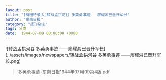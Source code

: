 ```yaml
---
layout: post
title: "[有图待录入]转战孟拱河谷 多英勇事迹 ——廖耀湘已晋升军长"
author: "东南日报"
category: "报刊杂志"
tags: 分类
date:  1944-07-09 00:00:00 +0000
---
```



![转战孟拱河谷 多英勇事迹 ——廖耀湘已晋升军长](../assets/images/newspapers/转战孟拱河谷 多英勇事迹 ——廖耀湘已晋升军长.png)




> 多英勇事蹟-东南日报1944年07月09第4版.pdf

